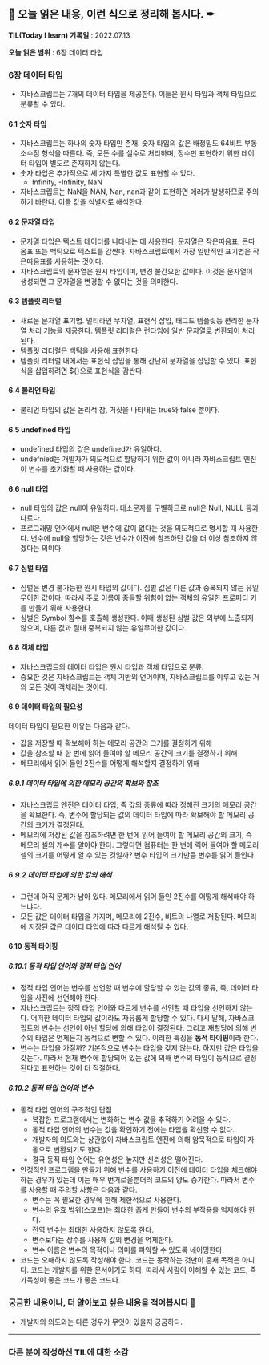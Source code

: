 ## 📕 오늘 읽은 내용, 이런 식으로 정리해 봅시다. ✒

**TIL(Today I learn) 기록일** : 2022.07.13

**오늘 읽은 범위** : 6장 데이터 타입

### 6장 데이터 타입

- 자바스크립트는 7개의 데이터 타입을 제공한다. 이들은 원시 타입과 객체 타입으로 분류할 수 있다.

#### 6.1 숫자 타입

- 자바스크립트는 하나의 숫자 타입만 존재. 숫자 타입의 값은 배정밀도 64비트 부동소수점 형식을 따른다. 즉, 모든 수를 실수로 처리하며, 정수만 표현하기 위한 데이터 타입이 별도로 존재하지 않는다.
- 숫자 타입은 추가적으로 세 가지 특별한 값도 표현할 수 있다.
	- Infinity, -Infinity, NaN
- 자바스크립트는 NaN을 NAN, Nan, nan과 같이 표현하면 에러가 발생하므로 주의하기 바란다. 이들 값을 식별자로 해석한다.

#### 6.2 문자열 타입

- 문자열 타입은 텍스트 데이터를 나타내는 데 사용한다. 문자열은 작은따옴표, 큰따옴표 또는 백틱으로 텍스트를 감싼다. 자바스크립트에서 가장 일반적인 표기법은 작은따옴표를 사용하는 것이다.
- 자바스크립트의 문자열은 원시 타입이며, 변경 불간으한 값이다. 이것은 문자열이 생성되면 그 문자열을 변경할 수 없다는 것을 의미한다.

#### 6.3 템플릿 리터럴

- 새로운 문자열 표기법. 멀티라인 무자열, 표현식 삽입, 태그드 템플릿등 편리한 문자열 처리 기능을 제공한다. 템플릿 리터럴은 런타임에 일반 문자열로 변환되어 처리된다.
- 템플릿 리터럴은 백틱을 사용해 표현한다.
- 템플릿 리터럴 내에서는 표현식 삽입을 통해 간단히 문자열을 삽입할 수 있다. 표현식을 삽입하려면 ${}으로 표현식을 감싼다.

#### 6.4 불리언 타입

- 불리언 타입의 값은 논리적 참, 거짓을 나타내는 true와 false 뿐이다.

#### 6.5 undefined 타입

- undefined 타입의 값은 undefined가 유일하다.
- undefnied는 개발자가 의도적으로 할당하기 위한 값이 아니라 자바스크립트 엔진이 변수를 초기화할 때 사용하는 값이다.

#### 6.6 null 타입

- null 타입의 값은 null이 유일하다. 대소문자를 구별하므로 null은 Null, NULL 등과 다르다.
- 프로그래밍 언어에서 null은 변수에 값이 없다는 것을 의도적으로 명시할 때 사용한다. 변수에 null을 할당하는 것은 변수가 이전에 참조하던 값을 더 이상 참조하지 않겠다는 의미다.

#### 6.7 심벌 타입

- 심벌은 변경 불가능한 원시 타입의 값이다. 심벌 값은 다른 값과 중복되지 않는 유일무이한 값이다. 따라서 주로 이름이 중돌할 위험이 없는 객체의 유일한 프로퍼티 키를 만들기 위해 사용한다.
- 심벌은 Symbol 함수를 호출해 생성한다. 이때 생성된 심벌 값은 외부에 노출되지 않으며, 다른 값과 절대 중복되지 않는 유일무이한 값이다.

#### 6.8 객체 타입

- 자바스크립트의 데이터 타입은 원시 타입과 객체 타입으로 분류. 
- 중요한 것은 자바스크립트는 객체 기반의 언어이며, 자바스크립트를 이루고 있는 거의 모든 것이 객체라는 것이다.

#### 6.9 데이터 타입의 필요성

데이터 타입이 필요한 이유는 다음과 같다.
- 값을 저장할 때 확보해야 하는 메모리 공간의 크기를 결정하기 위해
- 값을 참조할 때 한 번에 읽어 들여야 할 메모리 공간의 크기를 결정하기 위해
- 메모리에서 읽어 들인 2진수를 어떻게 해석할지 결정하기 위해

##### 6.9.1 데이터 타입에 의한 메모리 공간의 확보와 참조

- 자바스크립트 엔진은 데이터 타입, 즉 값의 종류에 따라 정해진 크기의 메모리 공간을 확보한다. 즉, 변수에 할당되는 값의 데이터 타입에 따라 확보해야 할 메모리 공간의 크기가 결정된다.
- 메모리에 저장된 값을 참조하려면 한 번에 읽어 들여야 할 메모리 공간의 크기, 즉 메모리 셀의 개수를 알아야 한다. 그렇다면 컴퓨터는 한 번에 릭어 들여야 할 메모리 셀의 크기를 어떻게 알 수 있는 것일까? 변수 타입의 크기만큼 변수를 읽어 들인다.

##### 6.9.2 데이터 타입에 의한 값의 해석

- 그런데 아직 문제가 남아 있다. 메모리에서 읽어 들인 2진수를 어떻게 해석해야 하느냐다.
- 모든 값은 데이터 타입을 가지며, 메모리에 2진수, 비트의 나열로 저장된다. 메모리에 저장된 값은 데이터 타입에 따라 다르게 해석될 수 있다.

#### 6.10 동적 타이핑

##### 6.10.1 동적 타입 언어와 정적 타입 언어

- 정적 타입 언어는 변수를 선언할 때 변수에 할당할 수 있는 값의 종류, 즉, 데이터 타입을 사전에 선언해야 한다.
- 자바스크립트는 정적 타입 언어와 다르게 변수를 선언할 때 타입을 선언하지 않는다. 어떠한 데이터 타입의 값이라도 자유롭게 할당할 수 있다. 다시 말해, 자바스크립트의 변수는 선언이 아닌 할당에 의해 타입이 결정된다. 그리고 재할당에 의해 변수의 타입은 언제든지 동적으로 변할 수 있다. 이러한 특징을 **동적 타이핑**이라 한다.
- 변수는 타입을 가질까? 기본적으로 변수는 타입을 갖지 않는다. 하지만 값은 타입을 갖는다. 따라서 현재 변수에 할당되어 있는 값에 의해 변수의 타입이 동적으로 결정된다고 표현하는 것이 더 적절하다.

##### 6.10.2 동적 타입 언어와 변수

- 동적 타입 언어의 구조적인 단점
	- 복잡한 프로그램에서는 변화하는 변수 값을 추적하기 어려울 수 있다.
	- 동적 타입 언어의 변수는 값을 확인하기 전에는 타입을 확신할 수 없다.
	- 개발자의 의도와는 상관없이 자바스크립트 엔진에 의해 암묵적으로 타입이 자동으로 변환되기도 한다.
	- 결국 동적 타입 언어는 유연성은 높지만 신뢰성은 떨어진다.
- 안정적인 프로그램을 만들기 위해 변수를 사용하기 이전에 데이터 타입을 체크해야 하는 경우가 있는데 이는 매우 번거로울뿐더러 코드의 양도 증가한다. 따라서 변수를 사용할 때 주의할 사항은 다음과 같다.
	- 변수는 꼭 필요한 경우에 한해 제한적으로 사용한다.
	- 변수의 유효 범위(스코프)는 최대한 좁게 만들어 변수의 부작용을 억제해야 한다.
	- 전역 변수는 최대한 사용하지 않도록 한다.
	- 변수보다는 상수를 사용해 값의 변경을 억제한다.
	- 변수 이름은 변수의 목적이나 의미를 파악할 수 있도록 네이밍한다.
- 코드는 오해하지 않도록 작성해야 한다. 코드는 동작하는 것만이 존재 목적은 아니다. 코드는 개발자를 위한 문서이기도 하다. 따라서 사람이 이해할 수 있는 코드, 즉 가독성이 좋은 코드가 좋은 코드다.

### 궁금한 내용이나, 더 알아보고 싶은 내용을 적어봅시다 🤔

- 개발자의 의도와는 다른 경우가 무엇이 있을지 궁굼하다.

---

### 다른 분이 작성하신 TIL에 대한 소감

